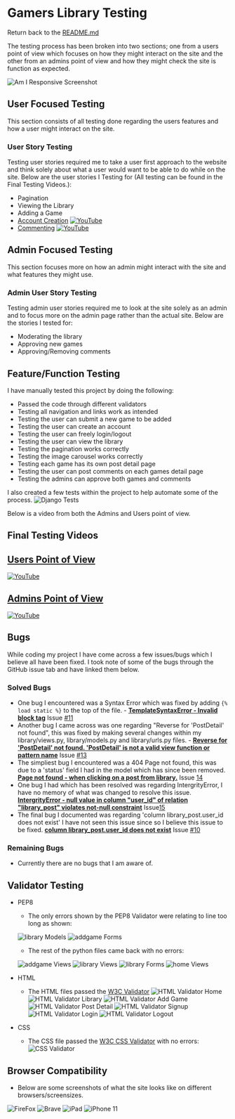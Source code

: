 # Gamers Library Testing
Return back to the [README.md](README.md)

The testing process has been broken into two sections; one from a users point of view which focuses on how they might interact on the site and the other from an admins point of view and how they might check the site is function as expected.

![Am I Responsive Screenshot](/documentation/testing/browser/responsive-ss.png)

## User Focused Testing
This section consists of all testing done regarding the users features and how a user might interact on the site.

### User Story Testing
Testing user stories required me to take a user first approach to the website and think solely about what a user would want to be able to do while on the site. Below are the user stories I Testing for (All testing can be found in the Final Testing Videos.):

* Pagination
* Viewing the Library
* Adding a Game
* [Account Creation](https://www.youtube.com/watch?v=UlrMBIEg5z8)
[![YouTube](documentation/testing/account-creation-yt.png)](https://www.youtube.com/watch?v=UlrMBIEg5z8)
* [Commenting](https://www.youtube.com/watch?v=O0eHcAJg7H0)
[![YouTube](documentation/testing/edit-delete-yt.png)](https://www.youtube.com/watch?v=O0eHcAJg7H0)

## Admin Focused Testing
This section focuses more on how an admin might interact with the site and what features they might use.

### Admin User Story Testing
Testing admin user stories required me to look at the site solely as an admin and to focus more on the admin page rather than the actual site. Below are the stories I tested for:

* Moderating the library
* Approving new games
* Approving/Removing comments

## Feature/Function Testing
I have manually tested this project by doing the following:
* Passed the code through different validators
* Testing all navigation and links work as intended
* Testing the user can submit a new game to be added
* Testing the user can create an account
* Testing the user can freely login/logout
* Testing the user can view the library
* Testing the pagination works correctly
* Testing the image carousel works correctly
* Testing each game has its own post detail page
* Testing the user can post comments on each games detail page
* Testing the admins can approve both games and comments

I also created a few tests within the project to help automate some of the process.
![Django Tests](documentation/testing/django-tests.png)

Below is a video from both the Admins and Users point of view.

## Final Testing Videos

## [Users Point of View](https://youtu.be/HkCbdaipWF0)
[![YouTube](documentation/testing/admin-yt.png)](https://youtu.be/U_kbEO-b1B4)

## [Admins Point of View](https://youtu.be/SFvBN6OmioY)
[![YouTube](documentation/testing/user-yt.png)](https://youtu.be/U_kbEO-b1B4)

## Bugs
While coding my project I have come across a few issues/bugs which I believe all have been fixed. I took note of some of the bugs through the GitHub issue tab and have linked them below.

### Solved Bugs
* One bug I encountered was a Syntax Error which was fixed by adding `{% load static %}` to the top of the file. - [**TemplateSyntaxError - Invalid block tag**](https://github.com/GitHub-Harrison/gamers-library/issues/11) Issue [#11](https://github.com/GitHub-Harrison/gamers-library/issues/11)
* Another bug I came across was one regarding "Reverse for 'PostDetail' not found", this was fixed by making several changes within my library/views.py, library/models.py and library/urls.py files. - [**Reverse for 'PostDetail' not found. 'PostDetail' is not a valid view function or pattern name**](https://github.com/GitHub-Harrison/gamers-library/issues/13) Issue [#13](https://github.com/GitHub-Harrison/gamers-library/issues/13)
* The simpliest bug I encountered was a 404 Page not found, this was due to a 'status' field I had in the model which has since been removed. [**Page not found - when clicking on a post from library.**](https://github.com/GitHub-Harrison/gamers-library/issues/14) Issue [14](https://github.com/GitHub-Harrison/gamers-library/issues/14)
* One bug I had which has been resolved was regarding IntergrityError, I have no memory of what was changed to resolve this issue. [**IntergrityError - null value in column "user_id" of relation "library_post" violates not-null constraint**](https://github.com/GitHub-Harrison/gamers-library/issues/15) Issue[15](https://github.com/GitHub-Harrison/gamers-library/issues/15)
* The final bug I documented was regarding 'column library_post.user_id does not exist' I have not seen this issue since so I believe this issue to be fixed. [**column library_post.user_id does not exist**]((https://github.com/GitHub-Harrison/gamers-library/issues/10)) Issue [#10](https://github.com/GitHub-Harrison/gamers-library/issues/10)

### Remaining Bugs
* Currently there are no bugs that I am aware of.

## Validator Testing

* PEP8
    * The only errors shown by the PEP8 Validator were relating to line too long as shown:

    ![library Models](documentation/testing/validators/library-models.png)
    ![addgame Forms](documentation/testing/validators/addgame-forms.png)

    * The rest of the python files came back with no errors:

    ![addgame Views](documentation/testing/validators/addgame-views.png)
    ![library Views](documentation/testing/validators/library-views.png)
    ![library Forms](documentation/testing/validators/library-forms.png)
    ![home Views](documentation/testing/validators/home-views.png)

* HTML
    * The HTML files passed the [W3C Validator](https://validator.w3.org/nu/?doc=https%3A%2F%2Fgamers-library.herokuapp.com)
        ![HTML Validator Home](documentation/testing/validators/html-validator.png)
        ![HTML Validator Library](documentation/testing/validators/html-validator-library.png)
        ![HTML Validator Add Game](documentation/testing/validators/html-validator-addgame.png)
        ![HTML Validator Post Detail](documentation/testing/validators/html-validator-gamepost.png)
        ![HTML Validator Signup](documentation/testing/validators/html-validator-signup.png)
        ![HTML Validator Login](documentation/testing/validators/html-validator-login.png)
        ![HTML Validator Logout](documentation/testing/validators/html-validator-logout.png)

* CSS 
    * The CSS file passed the [W3C CSS Validator](https://jigsaw.w3.org/css-validator/validator) with no errors:
        ![CSS Validator](documentation/testing/validators/css-validator.png)

## Browser Compatibility

* Below are some screenshots of what the site looks like on different browsers/screensizes.

![FireFox](documentation/testing/browser/firefox.png)
![Brave](documentation/testing/browser/brave.png)
![iPad](documentation/testing/browser/ipad.png)
![iPhone 11](documentation/testing/browser/iphone-11.png)